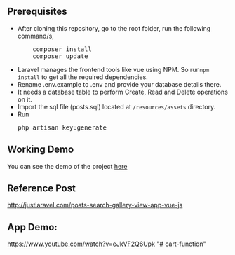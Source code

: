 ## Prerequisites
<ul>
<li>After cloning this repository, go to the root folder, run the following command/s,
<pre>
    composer install
    composer update</pre>
</li>
<li>Laravel manages the frontend tools like vue using NPM. So run<code>npm install</code> to get all the required dependencies.</li>
<li>Rename .env.example to .env and provide your database details there.</li>
<li>It needs a database table to perform Create, Read and Delete operations on it.</li>
<li>Import the sql file (posts.sql) located at <code>/resources/assets</code> directory.</li>
<li>Run <pre>php artisan key:generate</pre> </li>

</ul>

## Working Demo
You can see the demo of the project <a href="http://demos.justlaravel.com/posts-search-gallery-view-app-vue-js
</a>/">here</a>

## Reference Post
<a href="http://justlaravel.com/posts-search-gallery-view-app-vue-js">http://justlaravel.com/posts-search-gallery-view-app-vue-js
</a>

## App Demo:
https://www.youtube.com/watch?v=eJkVF2Q6Upk
"# cart-function" 

